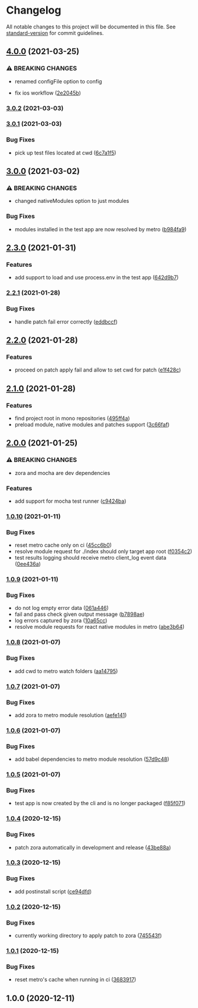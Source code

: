 # Changelog

All notable changes to this project will be documented in this file. See [standard-version](https://github.com/conventional-changelog/standard-version) for commit guidelines.

## [4.0.0](https://github.com/acostalima/react-native-test-runner/compare/v3.0.2...v4.0.0) (2021-03-25)


### ⚠ BREAKING CHANGES

* renamed configFile option to config

* fix ios workflow ([2e2045b](https://github.com/acostalima/react-native-test-runner/commit/2e2045b7d1c02ccca8bb1fd73067def0d86b3f2a))

### [3.0.2](https://github.com/acostalima/react-native-test-runner/compare/v3.0.1...v3.0.2) (2021-03-03)

### [3.0.1](https://github.com/acostalima/react-native-test-runner/compare/v3.0.0...v3.0.1) (2021-03-03)


### Bug Fixes

* pick up test files located at cwd ([6c7a1f5](https://github.com/acostalima/react-native-test-runner/commit/6c7a1f5d1e078faec4179a79f5f33e7a53a0e140))

## [3.0.0](https://github.com/acostalima/react-native-test-runner/compare/v2.3.0...v3.0.0) (2021-03-02)


### ⚠ BREAKING CHANGES

* changed nativeModules option to just modules

### Bug Fixes

* modules installed in the test app are now resolved by metro ([b984fa9](https://github.com/acostalima/react-native-test-runner/commit/b984fa95446dd1612f7cc2fbd1f16a962f4137ea))

## [2.3.0](https://github.com/acostalima/react-native-test-runner/compare/v2.2.1...v2.3.0) (2021-01-31)


### Features

* add support to load and use process.env in the test app ([642d9b7](https://github.com/acostalima/react-native-test-runner/commit/642d9b70f030fe32909842f2e46328ad843a2035))

### [2.2.1](https://github.com/acostalima/react-native-test-runner/compare/v2.2.0...v2.2.1) (2021-01-28)


### Bug Fixes

* handle patch fail error correctly ([eddbccf](https://github.com/acostalima/react-native-test-runner/commit/eddbccffb5389d26e8ee78ee3bb8ee9dea8e420f))

## [2.2.0](https://github.com/acostalima/react-native-test-runner/compare/v2.1.0...v2.2.0) (2021-01-28)


### Features

* proceed on patch apply fail and allow to set cwd for patch ([e1f428c](https://github.com/acostalima/react-native-test-runner/commit/e1f428ce4166ca74b0669cb5a742d69d7edd1379))

## [2.1.0](https://github.com/acostalima/react-native-test-runner/compare/v2.0.0...v2.1.0) (2021-01-28)


### Features

* find project root in mono repositories ([495ff4a](https://github.com/acostalima/react-native-test-runner/commit/495ff4aa432124de3422d077d001022fc1daabd6))
* preload module, native modules and patches support ([3c66faf](https://github.com/acostalima/react-native-test-runner/commit/3c66faf9825551318ea2970d94f578c32631d518))

## [2.0.0](https://github.com/acostalima/react-native-test-runner/compare/v1.0.10...v2.0.0) (2021-01-25)


### ⚠ BREAKING CHANGES

* zora and mocha are dev dependencies

### Features

* add support for mocha test runner ([c9424ba](https://github.com/acostalima/react-native-test-runner/commit/c9424bab29c238621aedceb73cbc9ca5d0a3336f))

### [1.0.10](https://github.com/acostalima/react-native-test-runner/compare/v1.0.9...v1.0.10) (2021-01-11)


### Bug Fixes

* reset metro cache only on ci ([45cc6b0](https://github.com/acostalima/react-native-test-runner/commit/45cc6b09323beef9a8372fa8be5c1d357bfb9b1c))
* resolve module request for ./index should only target app root ([f0354c2](https://github.com/acostalima/react-native-test-runner/commit/f0354c2bd633c8474c1e4d7d020b3d459d8325ea))
* test results logging should receive metro client_log event data ([0ee436a](https://github.com/acostalima/react-native-test-runner/commit/0ee436a82d2de71548310470b7679c8a57764336))

### [1.0.9](https://github.com/acostalima/react-native-test-runner/compare/v1.0.8...v1.0.9) (2021-01-11)


### Bug Fixes

* do not log empty error data ([061a446](https://github.com/acostalima/react-native-test-runner/commit/061a446ad8ad76d96ebf97f92a7332001a3fd2c1))
* fail and pass check given output message ([b7898ae](https://github.com/acostalima/react-native-test-runner/commit/b7898ae99577598c5872dd08fd7226e789bb8c62))
* log errors captured by zora ([10a65cc](https://github.com/acostalima/react-native-test-runner/commit/10a65cc0e7cc1d4d99f72bdb1cb1c2e79d5fd9dd))
* resolve module requests for react native modules in metro ([abe3b64](https://github.com/acostalima/react-native-test-runner/commit/abe3b648529a35c0878e7f7b1963f9146e24b1e5))

### [1.0.8](https://github.com/acostalima/react-native-test-runner/compare/v1.0.7...v1.0.8) (2021-01-07)


### Bug Fixes

* add cwd to metro watch folders ([aa14795](https://github.com/acostalima/react-native-test-runner/commit/aa147959fca6c965d719a7372dcd1e23d079596d))

### [1.0.7](https://github.com/acostalima/react-native-test-runner/compare/v1.0.6...v1.0.7) (2021-01-07)


### Bug Fixes

* add zora to metro module resolution ([aefe141](https://github.com/acostalima/react-native-test-runner/commit/aefe14177d93bae5121bc2654db09793ca545d2e))

### [1.0.6](https://github.com/acostalima/react-native-test-runner/compare/v1.0.5...v1.0.6) (2021-01-07)


### Bug Fixes

* add babel dependencies to metro module resolution ([57d9c48](https://github.com/acostalima/react-native-test-runner/commit/57d9c48447441a37dcee2ae290335941f7e943b0))

### [1.0.5](https://github.com/acostalima/react-native-test-runner/compare/v1.0.4...v1.0.5) (2021-01-07)


### Bug Fixes

* test app is now created by the cli and is no longer packaged ([f85f071](https://github.com/acostalima/react-native-test-runner/commit/f85f07161646664ed6e83aa34c87f1bac05f77fd))

### [1.0.4](https://github.com/acostalima/react-native-test-runner/compare/v1.0.3...v1.0.4) (2020-12-15)


### Bug Fixes

* patch zora automatically in development and release ([43be88a](https://github.com/acostalima/react-native-test-runner/commit/43be88a3acbc07b1775e42d07f792a76a09a4603))

### [1.0.3](https://github.com/acostalima/react-native-test-runner/compare/v1.0.2...v1.0.3) (2020-12-15)


### Bug Fixes

* add postinstall script ([ce94dfd](https://github.com/acostalima/react-native-test-runner/commit/ce94dfd0cfd7895535e8b6501a227a18cb15c5a6))

### [1.0.2](https://github.com/acostalima/react-native-test-runner/compare/v1.0.1...v1.0.2) (2020-12-15)


### Bug Fixes

* currently working directory to apply patch to zora ([745543f](https://github.com/acostalima/react-native-test-runner/commit/745543feaf28da720f2e9ba890da1c383cbe41ec))

### [1.0.1](https://github.com/acostalima/react-native-test-runner/compare/v1.0.0...v1.0.1) (2020-12-15)


### Bug Fixes

* reset metro's cache when running in ci ([3683917](https://github.com/acostalima/react-native-test-runner/commit/368391770bb66622999f90f4972dd65b5c1ea0f4))

## 1.0.0 (2020-12-11)
